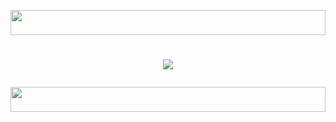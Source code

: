 <p align="center">
  <img src="https://i.imgur.com/dBaSKWF.gif" height="40" width="100%">
</p>
<h1 align="center">
  <img src="https://readme-typing-svg.herokuapp.com?font=Fira+Code&size=25&duration=8000&color=00FF00&background=000000&center=true&vCenter=true&width=600&lines=⚡+BEST+Kenyan+Tech+LAB;🔥+WeLcoMe+TO+KENYA+🇰🇪 +TECH+LAB;⚡+Secure+🔒+And+Fastest+Internet+Providers✅"="Typing Animation">
<p align="center">
  <img src="https://i.imgur.com/dBaSKWF.gif" height="40" width="100%">
</p>
